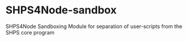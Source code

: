 # SHPS4Node-sandbox
SHPS4Node Sandboxing Module for separation of user-scripts from the SHPS core program
